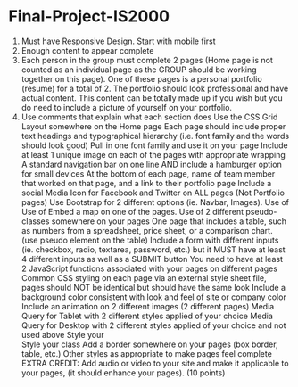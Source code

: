 # Final-Project-IS2000

1. Must have Responsive Design. Start with mobile first
2. Enough content to appear complete
3. Each person in the group must complete 2 pages (Home page is not counted as an individual page as the GROUP should be working together on this page).  One of these pages is a personal portfolio (resume) for a total of 2. The portfolio should look professional and have actual content. This content can be totally made up if you wish but you do need to include a picture of yourself on your portfolio.
4. Use comments that explain what each section does
Use the CSS Grid Layout somewhere on the Home page
Each page should include proper text headings and typographical hierarchy (i.e. font family and the words should look good)
Pull in one font family and use it on your page
Include at least 1 unique image on each of the pages with appropriate wrapping
A standard navigation bar on one line AND include a hamburger option for small devices
At the bottom of each page, name of team member that worked on that page, and a link to their portfolio page
Include a social Media Icon for Facebook and Twitter on ALL pages (Not Portfolio pages)
Use Bootstrap for 2 different options (ie. Navbar, Images).
Use of <id>
Use of <class>
Embed a map on one of the pages.
Use of 2 different pseudo-classes somewhere on your pages 
One page that includes a table, such as numbers from a spreadsheet, price sheet, or a comparison chart. (use pseudo element on the table)
Include a form with different inputs (ie. checkbox, radio, textarea, password, etc.) but it MUST have at least 4 different inputs as well as a SUBMIT button
You need to have at least 2 JavaScript functions associated with your pages on different pages
Common CSS styling on each page via an external style sheet file, pages should NOT be identical but should have the same look
Include a background color consistent with look and feel of site or company color
Include an animation on 2 different images (2 different pages)
Media Query for Tablet with 2 different styles applied of your choice
Media Query for Desktop with 2 different styles applied of your choice and not used above
Style your <div>
Style your class
Add a border somewhere on your pages (box border, table, etc.)
Other styles as appropriate to make pages feel complete
EXTRA CREDIT: Add audio or video to your site and make it applicable to your pages, (it should enhance your pages). (10 points)
